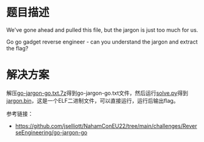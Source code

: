 # 题目描述

We've gone ahead and pulled this file, but the jargon is just too much for us.

Go go gadget reverse engineer - can you understand the jargon and extract the flag?

# 解决方案

解压[go-jargon-go.txt.7z](file/go-jargon-go.txt.7z)得到go-jargon-go.txt文件，然后运行[solve.py](solution/solve.py)得到[jargon.bin](solution/jargon.bin)，这是一个ELF二进制文件，可以直接运行，运行后输出flag。

参考链接：

- https://github.com/jselliott/NahamConEU22/tree/main/challenges/ReverseEngineering/go-jargon-go